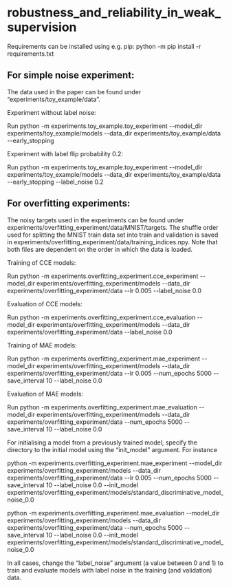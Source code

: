 # robustness_and_reliability_in_weak_supervision

Requirements can be installed using e.g. pip: python -m pip install -r requirements.txt

## For simple noise experiment:

The data used in the paper can be found under “experiments/toy_example/data”. 

Experiment without label noise:

Run python -m experiments.toy_example.toy_experiment --model_dir experiments/toy_example/models --data_dir experiments/toy_example/data --early_stopping

Experiment with label flip probability 0.2:

Run python -m experiments.toy_example.toy_experiment --model_dir experiments/toy_example/models --data_dir experiments/toy_example/data --early_stopping --label_noise 0.2

## For overfitting experiments:

The noisy targets used in the experiments can be found under experiments/overfitting_experiment/data/MNIST/targets. The shuffle order used for splitting the MNIST train data set into train and validation is saved in experiments/overfitting_experiment/data/training_indices.npy. Note that both files are dependent on the order in which the data is loaded. 

Training of CCE models: 

Run python -m experiments.overfitting_experiment.cce_experiment --model_dir experiments/overfitting_experiment/models --data_dir experiments/overfitting_experiment/data --lr 0.005 --label_noise 0.0

Evaluation of CCE models:

Run python -m experiments.overfitting_experiment.cce_evaluation --model_dir experiments/overfitting_experiment/models --data_dir experiments/overfitting_experiment/data --label_noise 0.0

Training of MAE models:

Run python -m experiments.overfitting_experiment.mae_experiment --model_dir experiments/overfitting_experiment/models --data_dir experiments/overfitting_experiment/data --lr 0.005 --num_epochs 5000 --save_interval 10 --label_noise 0.0

Evaluation of MAE models:

Run python -m experiments.overfitting_experiment.mae_evaluation --model_dir experiments/overfitting_experiment/models --data_dir experiments/overfitting_experiment/data --num_epochs 5000 --save_interval 10 --label_noise 0.0

For initialising a model from a previously trained model, specify the directory to the initial model using the “init_model” argument. For instance

python -m experiments.overfitting_experiment.mae_experiment --model_dir experiments/overfitting_experiment/models --data_dir experiments/overfitting_experiment/data --lr 0.005 --num_epochs 5000 --save_interval 10 --label_noise 0.0 --init_model experiments/overfitting_experiment/models/standard_discriminative_model_noise_0.0

python -m experiments.overfitting_experiment.mae_evaluation --model_dir experiments/overfitting_experiment/models --data_dir experiments/overfitting_experiment/data --num_epochs 5000 --save_interval 10 --label_noise 0.0 --init_model experiments/overfitting_experiment/models/standard_discriminative_model_noise_0.0

In all cases, change the “label_noise” argument (a value between 0 and 1) to train and evaluate models with label noise in the training (and validation) data. 


